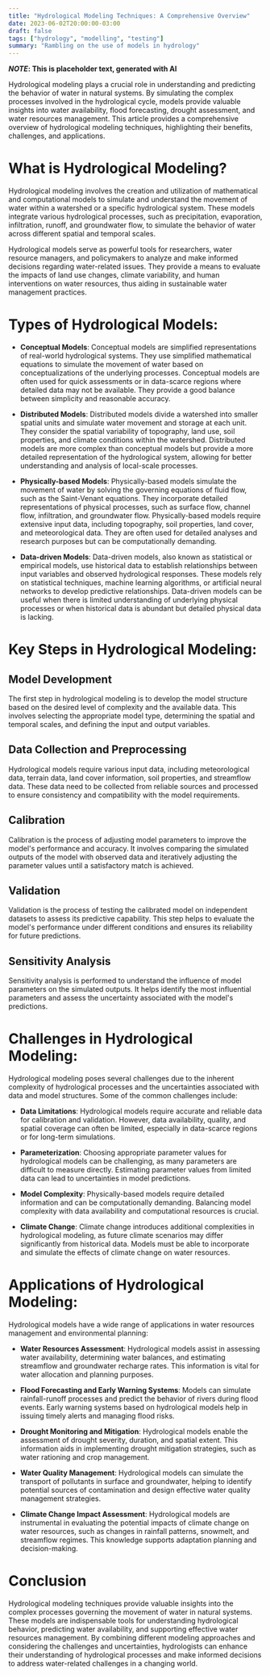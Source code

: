 ```yaml
---
title: "Hydrological Modeling Techniques: A Comprehensive Overview"
date: 2023-06-02T20:00:00-03:00
draft: false
tags: ["hydrology", "modelling", "testing"]
summary: "Rambling on the use of models in hydrology"
---
```

***NOTE*: This is placeholder text, generated with AI**

Hydrological modeling plays a crucial role in understanding and predicting the behavior of water in natural systems. By simulating the complex processes involved in the hydrological cycle, models provide valuable insights into water availability, flood forecasting, drought assessment, and water resources management. This article provides a comprehensive overview of hydrological modeling techniques, highlighting their benefits, challenges, and applications.

# What is Hydrological Modeling?

Hydrological modeling involves the creation and utilization of mathematical and computational models to simulate and understand the movement of water within a watershed or a specific hydrological system. These models integrate various hydrological processes, such as precipitation, evaporation, infiltration, runoff, and groundwater flow, to simulate the behavior of water across different spatial and temporal scales.

Hydrological models serve as powerful tools for researchers, water resource managers, and policymakers to analyze and make informed decisions regarding water-related issues. They provide a means to evaluate the impacts of land use changes, climate variability, and human interventions on water resources, thus aiding in sustainable water management practices.

# Types of Hydrological Models:

+ **Conceptual Models**: Conceptual models are simplified representations of real-world hydrological systems. They use simplified mathematical equations to simulate the movement of water based on conceptualizations of the underlying processes. Conceptual models are often used for quick assessments or in data-scarce regions where detailed data may not be available. They provide a good balance between simplicity and reasonable accuracy.

+ **Distributed Models**: Distributed models divide a watershed into smaller spatial units and simulate water movement and storage at each unit. They consider the spatial variability of topography, land use, soil properties, and climate conditions within the watershed. Distributed models are more complex than conceptual models but provide a more detailed representation of the hydrological system, allowing for better understanding and analysis of local-scale processes.

+ **Physically-based Models**: Physically-based models simulate the movement of water by solving the governing equations of fluid flow, such as the Saint-Venant equations. They incorporate detailed representations of physical processes, such as surface flow, channel flow, infiltration, and groundwater flow. Physically-based models require extensive input data, including topography, soil properties, land cover, and meteorological data. They are often used for detailed analyses and research purposes but can be computationally demanding.

+ **Data-driven Models**: Data-driven models, also known as statistical or empirical models, use historical data to establish relationships between input variables and observed hydrological responses. These models rely on statistical techniques, machine learning algorithms, or artificial neural networks to develop predictive relationships. Data-driven models can be useful when there is limited understanding of underlying physical processes or when historical data is abundant but detailed physical data is lacking.

# Key Steps in Hydrological Modeling:

## Model Development

The first step in hydrological modeling is to develop the model structure based on the desired level of complexity and the available data. This involves selecting the appropriate model type, determining the spatial and temporal scales, and defining the input and output variables.

## Data Collection and Preprocessing

Hydrological models require various input data, including meteorological data, terrain data, land cover information, soil properties, and streamflow data. These data need to be collected from reliable sources and processed to ensure consistency and compatibility with the model requirements.

## Calibration

Calibration is the process of adjusting model parameters to improve the model's performance and accuracy. It involves comparing the simulated outputs of the model with observed data and iteratively adjusting the parameter values until a satisfactory match is achieved.

## Validation

Validation is the process of testing the calibrated model on independent datasets to assess its predictive capability. This step helps to evaluate the model's performance under different conditions and ensures its reliability for future predictions.

## Sensitivity Analysis

Sensitivity analysis is performed to understand the influence of model parameters on the simulated outputs. It helps identify the most influential parameters and assess the uncertainty associated with the model's predictions.

# Challenges in Hydrological Modeling:

Hydrological modeling poses several challenges due to the inherent complexity of hydrological processes and the uncertainties associated with data and model structures. Some of the common challenges include:

+ **Data Limitations**: Hydrological models require accurate and reliable data for calibration and validation. However, data availability, quality, and spatial coverage can often be limited, especially in data-scarce regions or for long-term simulations.

+ **Parameterization**: Choosing appropriate parameter values for hydrological models can be challenging, as many parameters are difficult to measure directly. Estimating parameter values from limited data can lead to uncertainties in model predictions.

+ **Model Complexity**: Physically-based models require detailed information and can be computationally demanding. Balancing model complexity with data availability and computational resources is crucial.

+ **Climate Change**: Climate change introduces additional complexities in hydrological modeling, as future climate scenarios may differ significantly from historical data. Models must be able to incorporate and simulate the effects of climate change on water resources.

# Applications of Hydrological Modeling:

Hydrological models have a wide range of applications in water resources management and environmental planning:

+ **Water Resources Assessment**: Hydrological models assist in assessing water availability, determining water balances, and estimating streamflow and groundwater recharge rates. This information is vital for water allocation and planning purposes.

+ **Flood Forecasting and Early Warning Systems**: Models can simulate rainfall-runoff processes and predict the behavior of rivers during flood events. Early warning systems based on hydrological models help in issuing timely alerts and managing flood risks.

+ **Drought Monitoring and Mitigation**: Hydrological models enable the assessment of drought severity, duration, and spatial extent. This information aids in implementing drought mitigation strategies, such as water rationing and crop management.

+ **Water Quality Management**: Hydrological models can simulate the transport of pollutants in surface and groundwater, helping to identify potential sources of contamination and design effective water quality management strategies.

+ **Climate Change Impact Assessment**: Hydrological models are instrumental in evaluating the potential impacts of climate change on water resources, such as changes in rainfall patterns, snowmelt, and streamflow regimes. This knowledge supports adaptation planning and decision-making.

# Conclusion

Hydrological modeling techniques provide valuable insights into the complex processes governing the movement of water in natural systems. These models are indispensable tools for understanding hydrological behavior, predicting water availability, and supporting effective water resources management. By combining different modeling approaches and considering the challenges and uncertainties, hydrologists can enhance their understanding of hydrological processes and make informed decisions to address water-related challenges in a changing world.
